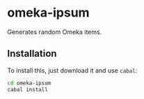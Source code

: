 
# omeka-ipsum

Generates random Omeka items.

## Installation

To install this, just download it and use `cabal`:

```bash
cd omeka-ipsum
cabal install
```



